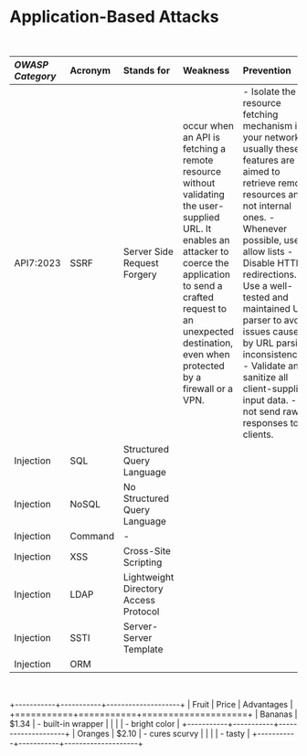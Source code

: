 <h1>Application-Based Attacks</h1>




<br>

| *OWASP Category*   | Acronym        | Stands for                             |  Weakness                                 | Prevention                                 |
| :--------------- | :------------- | :------------------------------------- | :---------------------------------------- | :----------------------------------------  |
| API7:2023        | SSRF           | Server Side Request Forgery            |  occur when an API is fetching a remote resource without validating the user-supplied URL. It enables an attacker to coerce the application to send a crafted request to an unexpected destination, even when protected by a firewall or a VPN. | - Isolate the resource fetching mechanism in your network: usually these features are aimed to retrieve remote resources and not internal ones.   - Whenever possible, use allow lists - Disable HTTP redirections. - Use a well-tested and maintained URL parser to avoid issues caused by URL parsing inconsistencies. - Validate and sanitize all client-supplied input data. - Do not send raw responses to clients.|
| Injection        | SQL            | Structured Query Language              |
| Injection        | NoSQL          | No Structured Query Language           |
| Injection        | Command        | -                                      |
| Injection        | XSS            | Cross-Site Scripting                   |
| Injection        | LDAP           | Lightweight Directory Access Protocol  |
| Injection        | SSTI           | Server-Server Template                 |
| Injection        | ORM            |                                        |

<br>


+-----------+-----------+--------------------+
| Fruit     | Price     | Advantages         |
+===========+===========+====================+
| Bananas   | $1.34     | - built-in wrapper |
|           |           | - bright color     |
+-----------+-----------+--------------------+
| Oranges   | $2.10     | - cures scurvy     |
|           |           | - tasty            |
+-----------+-----------+--------------------+


